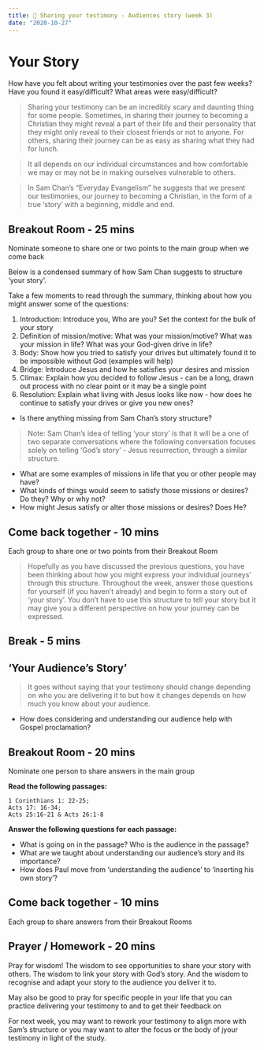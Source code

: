 ```yaml
---
title: 📖 Sharing your testimony - Audiences story (week 3)
date: "2020-10-27"
---
```


# Your Story

How have you felt about writing your testimonies over the past few weeks?
Have you found it easy/difficult? What areas were easy/difficult?


> Sharing your testimony can be an incredibly scary and daunting thing for some people. Sometimes, in sharing their journey to becoming a Christian they might reveal a part of their life and their personality that they might only reveal to their closest friends or not to anyone. For others, sharing their journey can be as easy as sharing what they had for lunch. 

> It all depends on our individual circumstances and how comfortable we may or may not be in making ourselves vulnerable to others.

> In Sam Chan’s “Everyday Evangelism” he suggests that we present our testimonies, our journey to becoming a Christian, in the form of a true ‘story’ with a beginning, middle and end.


## Breakout Room - 25 mins
Nominate someone to share one or two points to the main group when we come back

Below is a condensed summary of how Sam Chan suggests to structure ‘your story’.

Take a few moments to read through the summary, thinking about how you might answer some of the questions:

1. Introduction: Introduce you, Who are you? Set the context for the bulk of your story
2. Definition of mission/motive: What was your mission/motive? What was your mission in life? What was your God-given drive in life?
3. Body: Show how you tried to satisfy your drives but ultimately found it to be impossible without God (examples will help)
4. Bridge: Introduce Jesus and how he satisfies your desires and mission
5. Climax: Explain how you decided to follow Jesus - can be a long, drawn out process with no clear point or it may be a single point
6. Resolution: Explain what living with Jesus looks like now - how does he continue to satisfy your drives or give you new ones?

- Is there anything missing from Sam Chan’s story structure?

> Note: Sam Chan’s idea of telling ‘your story’ is that it will be a one of two separate conversations where the following conversation focuses solely on telling ‘God’s story’ - Jesus resurrection, through a similar structure.


- What are some examples of missions in life that you or other people may have?
- What kinds of things would seem to satisfy those missions or desires? Do they? Why or why not?
- How might Jesus satisfy or alter those missions or desires? Does He?
## Come back together - 10 mins

Each group to share one or two points from their Breakout Room

> Hopefully as you have discussed the previous questions, you have been thinking about how you might express your individual journeys’ through this structure. Throughout the week, answer those questions for yourself (if you haven’t already) and begin to form a story out of ‘your story’. You don’t have to use this structure to tell your story but it may give you a different perspective on how your journey can be expressed. 

## Break - 5 mins
## ‘Your Audience’s Story’

> It goes without saying that your testimony should change depending on who you are delivering it to but how it changes depends on how much you know about your audience.

- How does considering and understanding our audience help with Gospel proclamation?


## Breakout Room - 20 mins
Nominate one person to share answers in the main group

**Read the following passages:**
```
1 Corinthians 1: 22-25;    	
Acts 17: 16-34;    			
Acts 25:16-21 & Acts 26:1-8
```

**Answer the following questions for each passage:**
- What is going on in the passage? Who is the audience in the passage?
- What are we taught about understanding our audience’s story and its importance?
- How does Paul move from ‘understanding the audience’ to ‘inserting his own story’?

## Come back together - 10 mins

Each group to share answers from their Breakout Rooms

## Prayer / Homework - 20 mins

Pray for wisdom! The wisdom to see opportunities to share your story with others. The wisdom to link your story with God’s story. And the wisdom to recognise and adapt your story to the audience you deliver it to.

May also be good to pray for specific people in your life that you can practice delivering your testimony to and to get their feedback on

For next week, you may want to rework your testimony to align more with Sam’s structure or you may want to alter the focus or the body of jyour testimony in light of the study.

